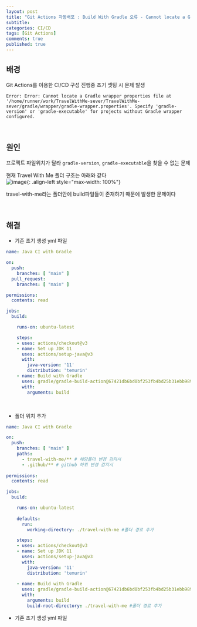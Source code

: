 ```yaml
---
layout: post
title: "Git Actions 자동배포 : Build With Gradle 오류 - Cannot locate a Gradle wrapper properties file at"
subtitle: 
categories: CI/CD
tags: [Git Actions]
comments: true
published: true
---
```



## 배경

Git Actions를 이용한 CI/CD 구성 진행중 초기 셋팅 시 문제 발생  

```text
Error: Error: Cannot locate a Gradle wrapper properties file at '/home/runner/work/TravelWithMe-sever/TravelWithMe-sever/gradle/wrapper/gradle-wrapper.properties'. Specify 'gradle-version' or 'gradle-executable' for projects without Gradle wrapper configured.
```

<br/>

## 원인

프로젝트 파일위치가 달라 `gradle-version`, `gradle-executable`을 찾을 수 없는 문제  

현재 Travel With Me 폴더 구조는 아래와 같다  
![image](https://github.com/MyCatlikesChuru/MyCatlikesChuru.github.io/assets/95069395/03adc93b-2402-49d0-acc3-f459f79ca6a1){: .align-left style="max-width: 100%"}   

travel-with-me라는 폴더안에 build파일들이 존재하기 때문에 발생한 문제이다  

<br/>

## 해결  

- 기존 초기 생성 yml 파일
```yaml
name: Java CI with Gradle

on:
  push:
    branches: [ "main" ]
  pull_request:
    branches: [ "main" ]

permissions:
  contents: read

jobs:
  build:

    runs-on: ubuntu-latest

    steps:
    - uses: actions/checkout@v3
    - name: Set up JDK 11
      uses: actions/setup-java@v3
      with:
        java-version: '11'
        distribution: 'temurin'
    - name: Build with Gradle
      uses: gradle/gradle-build-action@67421db6bd0bf253fb4bd25b31ebb98943c375e1
      with:
        arguments: build
```

<br/>

- 폴더 위치 추가

```yaml
name: Java CI with Gradle

on:
  push:
    branches: [ "main" ]
    paths:
      - travel-with-me/** # 해당폴더 변경 감지시
      - .github/** # github 하위 변경 감지시
      
permissions:
  contents: read

jobs:
  build:

    runs-on: ubuntu-latest
    
    defaults:
      run:
        working-directory: ./travel-with-me #폴더 경로 추가

    steps:
    - uses: actions/checkout@v3
    - name: Set up JDK 11
      uses: actions/setup-java@v3
      with:
        java-version: '11'
        distribution: 'temurin'
        
    - name: Build with Gradle
      uses: gradle/gradle-build-action@67421db6bd0bf253fb4bd25b31ebb98943c375e1
      with:
        arguments: build
        build-root-directory: ./travel-with-me #폴더 경로 추가
```

- 기존 초기 생성 yml 파일
